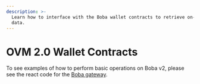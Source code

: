 ```yaml
---
description: >-
  Learn how to interface with the Boba wallet contracts to retrieve on-chain
  data.
---
```


# OVM 2.0 Wallet Contracts

To see examples of how to perform basic operations on Boba v2, please see the react code for the [Boba gateway](https://github.com/omgnetwork/optimism-v2/blob/develop/packages/boba/gateway/src/services/networkService.js).
